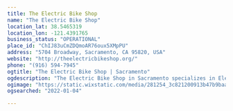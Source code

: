 ```yaml
---
title: The Electric Bike Shop
name: "The Electric Bike Shop"
location_lat: 38.5465319
location_lon: -121.4391765
business_status: "OPERATIONAL"
place_id: "ChIJ83uCmZDQmoAR76oux5XMpPU"
address: "5704 Broadway, Sacramento, CA 95820, USA"
website: "http://theelectricbikeshop.org/"
phone: "(916) 594-7945"
ogtitle: "The Electric Bike Shop | Sacramento"
ogdescription: "The Electric Bike Shop in Sacramento specializes in Electric Bikes, Conversions & Repairs. We've got a bike for every need, come on in and let us power up your ride!"
ogimage: "https://static.wixstatic.com/media/281254_3c821200913b47b9baa9b6d4985e6a96%7Emv2.png/v1/fit/w_2500,h_1330,al_c/281254_3c821200913b47b9baa9b6d4985e6a96%7Emv2.png"
ogsearched: "2022-01-04"

---
```

